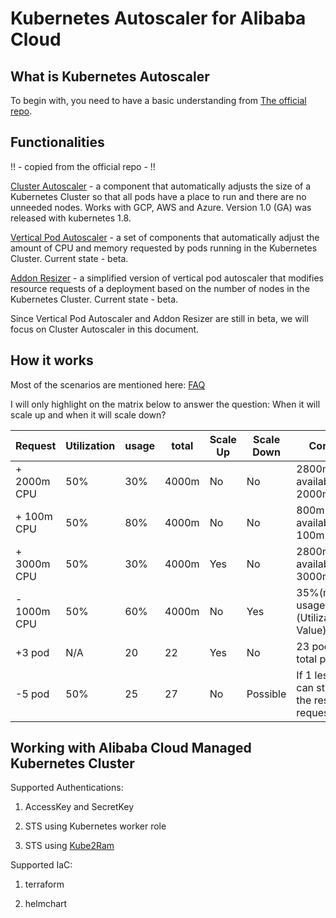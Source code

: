 # Kubernetes Autoscaler for Alibaba Cloud

## What is Kubernetes Autoscaler

To begin with, you need to have a basic understanding from [The official repo](https://github.com/kubernetes/autoscaler/tree/master/cluster-autoscaler).

## Functionalities

!! - copied from the official repo - !!

[Cluster Autoscaler](https://github.com/kubernetes/autoscaler/tree/master/cluster-autoscaler) - a component that automatically adjusts the size of a Kubernetes
Cluster so that all pods have a place to run and there are no unneeded nodes. Works with GCP, AWS and Azure. Version 1.0 (GA) was released with kubernetes 1.8.

[Vertical Pod Autoscaler](https://github.com/kubernetes/autoscaler/tree/master/vertical-pod-autoscaler) - a set of components that automatically adjust the
amount of CPU and memory requested by pods running in the Kubernetes Cluster. Current state - beta.

[Addon Resizer](https://github.com/kubernetes/autoscaler/tree/master/addon-resizer) - a simplified version of vertical pod autoscaler that modifies
resource requests of a deployment based on the number of nodes in the Kubernetes Cluster. Current state - beta.

Since Vertical Pod Autoscaler and Addon Resizer are still in beta, we will focus on Cluster Autoscaler in this document.

## How it works

Most of the scenarios are mentioned here: [FAQ](https://github.com/kubernetes/autoscaler/blob/master/cluster-autoscaler/FAQ.md)

I will only highlight on the matrix below to answer the question: When it will scale up and when it will scale down?

| Request | Utilization | usage | total | Scale Up | Scale Down | Comments |
|---|---|---|---|---|---|---|
| + 2000m CPU | 50% | 30% | 4000m | No | No | 2800m(still available) > 2000m(request) |
| + 100m CPU | 50% | 80% | 4000m | No | No | 800m(still available) > 100m(request) |
| + 3000m CPU | 50% | 30% | 4000m | Yes | No | 2800m(still available) < 3000m(request) |
| - 1000m CPU | 50% | 60% | 4000m | No | Yes | 35%(new usage) < 50%(Utilization Value) |
| +3 pod | N/A | 20 | 22 | Yes | No | 23 pods > 22 total pod limit |
| -5 pod | 50% | 25 | 27 | No | Possible | If 1 less node can still handle the resource requests |

## Working with Alibaba Cloud Managed Kubernetes Cluster

Supported Authentications:

1. AccessKey and SecretKey

2. STS using Kubernetes worker role

3. STS using [Kube2Ram](https://github.com/AliyunContainerService/kube2ram)

Supported IaC:

1. terraform

2. helmchart
